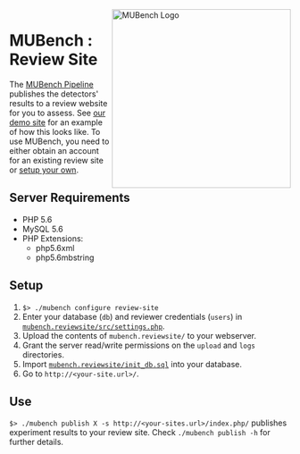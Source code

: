 <img align="right" width="320" height="320" alt="MUBench Logo" src="https://raw.githubusercontent.com/stg-tud/MUBench/master/meta/logo.png" />

# MUBench : Review Site

The [MUBench Pipeline](../mubench.pipeline) publishes the detectors' results to a review website for you to assess. See [our demo site](http://mubench2.svamann.de/site/) for an example of how this looks like. To use MUBench, you need to either obtain an account for an existing review site or [setup your own](#setup).

## Server Requirements

* PHP 5.6
* MySQL 5.6
* PHP Extensions:
  * php5.6xml
  * php5.6mbstring

## Setup

1. `$> ./mubench configure review-site`
2. Enter your database (`db`) and reviewer credentials (`users`) in [`mubench.reviewsite/src/settings.php`](src/settings.php).
3. Upload the contents of `mubench.reviewsite/` to your webserver.
4. Grant the server read/write permissions on the `upload` and `logs` directories.
5. Import [`mubench.reviewsite/init_db.sql`](https://github.com/stg-tud/MUBench/blob/master/mubench.reviewsite/init_db.sql) into your database.
6. Go to `http://<your-site.url>/`.

## Use

`$> ./mubench publish X -s http://<your-sites.url>/index.php/` publishes experiment results to your review site. Check `./mubench publish -h` for further details.
